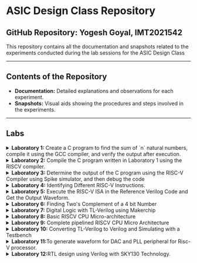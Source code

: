 # ASIC Design Class Repository

## GitHub Repository: Yogesh Goyal, IMT2021542

This repository contains all the documentation and snapshots related to the experiments conducted during the lab sessions for the ASIC Design Class

---

## Contents of the Repository

- **Documentation:** Detailed explanations and observations for each experiment.
- **Snapshots:** Visual aids showing the procedures and steps involved in the experiments.

---

## Labs
<details>
<summary><strong>Laboratory 1:</strong> Create a C program to find the sum of `n` natural numbers, compile it using the GCC compiler, and verify the output after execution.</summary>

### Step-by-Step Procedure:

**Step 1:** Create a new `sum1ton.c` file in the specified directory (asic_flow) in a Linux environment using gedit editor.
![Step 1](./Lab1/1.png)

- Save your C program
![2.png](./Lab1/2.png)

**Step 2:** Compile the source code `sum1ton.c` using gcc compiler (`gcc sum1ton.c`) which will generate an executable a.out file. Run the executable file(`./a.out`) in terminal window to view the output.
![3.png](./Lab1/3.png)

**Observation** 
- Sum of first 100 natural numbers come out to be 5050

</details>

<details>
<summary><strong>Laboratory 2:</strong> Compile the C program written in Laboratory 1 using the RISCV compiler.</summary>

### Step-by-Step Procedure:

# **Compilation using O1 flag**

**Step 1:** Compile `sum1ton.c` using RISCV Compiler using the command given below
```bash
riscv64-unknown-elf-gcc -O1 -mabi=lp64-march=rv64i -o sum1ton.o  sum1ton.c
```

- `riscv64-unknown-elf-gcc`: The compiler for RISC-V 64-bit target.
- `O1`: Applies moderate optimizations for a good balance between performance and compilation time.
- `mabi=lp64`: Specifies the ABI (Application Binary Interface) as LP64, meaning "Long and Pointer are 64-bit."
- `march=rv64i`: Sets the architecture to RISC-V 64-bit with the RV64I instruction set.
- `o sum1ton.o`: Outputs the compiled code to a file named sum1ton.o.
- `sum1ton.c`: The source file to be compiled.


- Also to check whether sum1ton.o has been created or not type the following command
```bash
ls -ltr sum1ton.o
```

![Step 1](./Lab2/5.png)

**Step 2:** To generate the assembly code of the c program written type the following command in a new terminal window
```bash
riscv64-unknown-elf-objdump -d sum1ton.o
```
![Step 1](./Lab2/4.png)

![Step 1](./Lab2/6.png)
- It will give a bunch of assembly language code

**Step 3:** Use pipe less command with the command used in step 2 as shown below which allows us to scroll through the output interactively.

```bash
riscv64-unknown-elf-objdump -d sum1ton.o | less
```
- The assembly version of the C program is displayed. Type /main to navigate to the section of the code related to the main function (int main()).

![Step 1](./Lab2/7.png)
![Step 1](./Lab2/8.png)

- To determine the number of instructions in the "main" section, you can either count each instruction individually or use an alternative method: subtract the address of the first instruction in the subsequent section from the address of the first instruction in the "main" section. Then, divide the result by 4, as each instruction occupies 4 bytes in a byte-addressable memory system.

![Step 1](./Lab2/10.jpg)

- No of instructions in the main function comes out to be (0x101C0 - 0x10184)/4 = 0x3C/4 = 0xF = 15 instructions

# **Compilation using Ofast flag**

**Step 4:** Repeat Step1 and instead of O1 flag use Ofast Flag and follow all the steps after that in the similar manner
```bash
riscv64-unknown-elf-gcc -Ofast -mabi=lp64-march=rv64i -o sum1ton.o  sum1ton.c
```
![Step 1](./Lab2/9.png)
![Step 1](./Lab2/11.jpg)

- Generate the assembly code for the file and observe that the number of bytes utilized decreases from 15 to 12.

**Observation** 
- **O1**: Provides moderate optimizations, balancing performance and compilation time, and adheres strictly to standards.
- **Ofast**: Applies aggressive optimizations for maximum performance, but might break some programs as it may not follow all standards.
</details>

<details>
<summary><strong>Laboratory 3:</strong> Determine the output of the C program using the RISC-V Compiler using Spike simulator, and then debug the code</summary>

### Step-by-Step Procedure:

# **Compilation**

**Step 1:** Compile `sum1ton.c` using RISCV Compiler using the command given below
```bash
riscv64-unknown-elf-gcc -O1 -mabi=lp64-march=rv64i -o sum1ton.o  sum1ton.c
```
**Step 2:** Now we have compiled our program using RISCV compiler and we need to run in order to get the output 
similar to the ./a.out we do using gcc compiler. To do that use Spike Simulator and type the following command 
given below

```bash
spike pk sum1ton.o
```

![Step 1](./Lab3/1.png)

**Observation** 
- We have verified that output is same using the gcc and the riscv compiler

# **Debugging**

## Debugging the Assembly Code

![Step 1](./Lab3/2.png)

To debug the assembly code of your compiled C program using the Spike simulator, follow these steps:

**Step 1:** Run the following command given below
```bash
spike -d pk sum1ton.o
```

- `spike`: The Spike RISC-V simulator.
- `d`: Starts the simulator in debug mode.
- `pk`: Proxy kernel, a small environment that provides minimal OS services.
- `sum1ton.o`: The compiled object file of your C program.

We will let the Spike debugger run until it reaches the 100b0 instruction within the main function by running the command given below. From there, we will proceed with manual debugging, checking the a2 register before and after execution.To move on to next instruction press Enter

```bash
until pc 0 100b0
```
To check a registers Value type the following command 
```bash
reg 0 a2
```

![Step 1](./Lab3/3.png)

**Observation**
- Notably, the lui a2, 0x1 instruction changes the a2 register's value from `0x0000000000000000` to `0x0000000000001000`.

Next, we will manually debug the instruction addi sp, sp, -16, which reduces the stack pointer (sp) by 16. To do this run all the instructions till 100b8 by using the following command
```bash
until pc 0 100b8
```
To check stack pointer's Value type the following command 
```bash
reg 0 sp
```
![Step 1](./Lab3/4.png)

![Step 1](./Lab3/5.jpeg) 
![Step 1](./Lab3/6.jpeg)

**Observation**
- In the assembly code, it's evident that the stack pointer's value is being decreased by `0x10` in hexadecimal notation. This hexadecimal value translates to a reduction of 16 in decimal notation. Thus, the stack pointer is effectively being reduced by `16` units in decimal form.

</details>

<details>
<summary><strong>Laboratory 4:</strong> Identifying Different RISC-V Instructions.</summary>

![Step 1](./Lab4/1.png)

# RISC-V Instruction Formats


**RISC-V architecture employs a variety of instruction formats to accommodate different types of operations. The six main formats are R-Type, I-Type, S-Type, B-Type, U-Type, and J-Type, each tailored for specific purposes like arithmetic, logical operations, immediate values, branching, memory access, and jumps. Below is a brief description of each format and its usage**

## R Type
- 'R' stands for register which means that operations are carried on the Registers and not on memory location
- This format encompasses arithmetic and logical operations.
- Suitable for operations involving three registers.
- The R-type format includes fields for two source registers, one destination register, a function code, and an opcode.
  - **Examples:** ADD, SUB, OR, XOR, AND etc.
  - **Format:**
    ```
    funct7 (7 bits): Function code for more instruction details.
    rs2 (5 bits): Second source register.
    rs1 (5 bits): First source register.
    funct3 (3 bits): Function code for basic instruction details.
    rd (5 bits): Destination register.
    opcode (7 bits): Base operation code for R-type instructions.
    ```

## I Type
- I stand for immediate which means that operations use Registers and Immediate value for their execution and are not related with memory location
- Commonly used for arithmetic with immediate values, load operations, and certain branch instructions.
- The I-type format includes fields for a source register, destination register, an immediate value, a function code, and an opcode.
  - **Format:**
    ```
    immediate (12 bits): Immediate value for operations.
    rs1 (5 bits): Source register.
    funct3 (3 bits): Function code for instruction details.
    rd (5 bits): Destination register.
    opcode (7 bits): Base operation code for I-type instructions.
    ```

## S Type
- S stands for Store, meaning it stores register values into memory.
- The S-type format includes fields for two source registers, an immediate value for the memory offset, a function code, and an opcode.
  - **Format:**
    ```
    imm[11:5] (7 bits): Upper 7 bits of the immediate value.
    rs2 (5 bits): Second source register (data to be stored).
    rs1 (5 bits): First source register (base address register).
    funct3 (3 bits): Function code for instruction details.
    imm[4:0] (5 bits): Lower 5 bits of the immediate value.
    opcode (7 bits): Base operation code for S-type instructions.
    ```

## B Type
- B-type instructions manage conditional branch operations, altering the flow of execution based on comparisons between two registers.
- The B-type format includes fields for two source registers, an immediate value for the branch offset, a function code, and an opcode.
  - **Format:**
    ```
    imm[12] (1 bit): The 12th bit of the immediate value.
    imm[10:5] (6 bits): The 10th to 5th bits of the immediate value.
    rs2 (5 bits): Second source register.
    rs1 (5 bits): First source register.
    funct3 (3 bits): Function code for instruction details.
    imm[4:1] (4 bits): The 4th to 1st bits of the immediate value.
    imm[11] (1 bit): The 11th bit of the immediate value.
    opcode (7 bits): Base operation code for B-type instructions.
    ```

## U Type
- U-type instructions deal with large immediate values, typically for loading upper immediate values or computing addresses.
- The U-type format includes fields for a destination register, a large immediate value, and an opcode.
  - **Format:**
    ```
    immediate[31:12] (20 bits): The upper 20 bits of the immediate value.
    rd (5 bits): Destination register.
    opcode (7 bits): Base operation code for U-type instructions.
    ```

## J Type
- J-type instructions handle jump operations, allowing for altering the program control flow by jumping to a specific address.
- These are used for unconditional jumps, such as calling functions or implementing loops.
  - **Format:**
    ```
    imm[20] (1 bit): The 20th bit of the immediate value.
    imm[10:1] (10 bits): The 10th to 1st bits of the immediate value.
    imm[11] (1 bit): The 11th bit of the immediate value.
    imm[19:12] (8 bits): The 19th to 12th bits of the immediate value.
    rd (5 bits): Destination register where the return address is stored.
    opcode (7 bits): Operation code for J-type instructions.
    ```

## Analyzing and Decoding each Instruction given to us
```
ADD r0, r1, r2
SUB r2, r0, r1
AND r1, r0, r2
OR r8, r1, r5
XOR r8, r0, r4
SLT r0, r1, r4
ADDI r2, r2, 5
SW r2, r0, 4
SRL r6, r1, r1
BNE r0, r0, 20
BEQ 10, r0, 15
LW r3, r1, 2
SLL r5, r1, r1
```
```
1. ADD r0, r1, r2
```
- Opcode for ADD = 0110011
- rd = r0 = 00000
- rs1 = r1 = 00001
- rs2 = r2 = 00010
- func3 = 000
- func7 = 0000000
- Instruction Type- R Type
- **32-bit Instruction:** `0000000_00010_00001_000_00000_0110011`
```
2. SUB r2, r0, r1
```
- Opcode for SUB = 0110011
- rd = r2 = 00010
- rs1 = r0 = 00000
- rs2 = r1 = 00001
- func3 = 000
- func7 = 0100000
- Instruction Type- R Type
- **32-bit Instruction:** `0100000_00001_00000_000_00010_0110011`
```
3. AND r1, r0, r2
```
- Opcode for AND = 0110011
- rd = r1 = 00001
- rs1 = r0 = 00000
- rs2 = r2 = 00010
- func3 = 111
- func7 = 0000000
- Instruction Type- R Type
- **32-bit Instruction:** `0000000_00010_00000_111_00001_0110011`
```
4. OR r8, r1, r5
```
- Opcode for OR = 0110011
- rd = r8 = 01000
- rs1 = r1 = 00001
- rs2 = r5 = 00101
- func3 = 110
- func7 = 0000000
- Instruction Type- R Type
- **R Type 32-bit Instruction:** `0000000_00101_00001_110_01000_0110011`
```
5. XOR r8, r0, r4
```
- Opcode for XOR = 0110011
- rd = r8 = 01000
- rs1 = r0 = 00000
- rs2 = r4 = 00100
- func3 = 100
- func7 = 0000000
- Instruction Type- R Type
- **32-bit Instruction:** `0000000_00100_00000_100_01000_0110011`
```
6. SLT r0, r1, r4
```
- Opcode for SLT = 0110011
- rd = r0 = 00000
- rs1 = r1 = 00001
- rs2 = r4 = 00100
- func3 = 010
- func7 = 0000000
- Instruction Type- R Type
- **32-bit Instruction:** `0000000_00100_00001_010_00000_0110011`
```
7. ADDI r2, r2, 5
```
- Opcode for ADDI = 0010011
- rd = r2 = 00010
- rs1 = r2 = 00010
- imm = 000000000101
- func3 = 000
- Instruction Type- I Type
- **I Type 32-bit Instruction:** `000000000101_00010_000_00010_0010011`
```
8. SW r2, r0, 4
```
- Opcode for SW = 0100011
- rs1 = r0 = 00000
- rs2 = r2 = 00010
- imm = 0000000 0100
- func3 = 010
- Instruction Type- S Type
- **32-bit Instruction:** `0000000_00010_00000_010_00100_0100011`
```
9. SRL r6, r1, r1
```
- Opcode for SRL = 0110011
- rd = r6 = 00110
- rs1 = r1 = 00001
- rs2 = r1 = 00001
- func3 = 101
- func7 = 0000000
- Instruction Type- R Type
- **32-bit Instruction:** `0000000_00001_00001_101_00110_0110011`
```
10. BNE r0, r0, 20
```
- Opcode for BNE = 1100011
- rs1 = r0 = 00000
- rs2 = r0 = 00000
- imm[12:1] = 20 = 000000010100
- func3 = 001
- Instruction Type- B Type
- **32-bit Instruction:** `0_000001_00000_00000_001_0100_0_1100011`
```
11. BEQ r0, r0, 15
```
- Opcode for BEQ = 1100011
- rs1 = r0 = 00000
- rs2 = r0 = 00000
- Imm[12:1] = 15 = 000000001111
- func3 = 000
- Instruction Type- B Type
- **32-bit Instruction:** `0_000000_00000_00000_000_1111_0_1100011`
```
12. LW r3, r1, 2
```
- Opcode for LW = 0000011
- rd = r3 = 00011
- rs1 = r1 = 00001
- imm = 000000000010
- func3 = 010
- Instruction Type- I Type
- **32-bit Instruction:** `000000000010_00001_010_00011_0000011`
```
13. SLL r5, r1, r1
```
- Opcode for SLL = 0110011
- rd = r5 = 00101
- rs1 = r1 = 00001
- rs2 = r1 = 00001
- func3 = 001
- func7 = 0000000
- Instruction Type- R Type
- **32-bit Instruction:** `0000000_00001_00001_001_00101_0110011`

| Instruction | Type | 32-bit Representation                      | Hexadecimal Notation  |
|-------------|------|-------------------------------------------|-----------------------|
| ADD r0, r1, r2 | R    | 0000000_00010_00001_000_00000_0110011     | 0x00208033            |
| SUB r2, r0, r1 | R    | 0100000_00001_00000_000_00010_0110011     | 0x40100133            |
| AND r1, r0, r2 | R    | 0000000_00010_00000_111_00001_0110011     | 0x002070B3            |
| OR r8, r1, r5  | R    | 0000000_00101_00001_110_01000_0110011     | 0x0050E433            |
| XOR r8, r0, r4 | R    | 0000000_00100_00000_100_01000_0110011     | 0x00404433            |
| SLT r0, r1, r4 | R    | 0000000_00100_00001_010_00000_0110011     | 0x0040A033            |
| ADDI r2, r2, 5 | I    | 000000000101_00010_000_00010_0010011      | 0x00510113            |
| SW r2, r0, 4   | S    | 0000000_00010_00000_010_00100_0100011     | 0x00202223            |
| SRL r6, r1, r1 | R    | 0000000_00001_00001_101_00110_0110011     | 0x0010D333            |
| BNE r0, r0, 20 | B    | 0_000001_00000_00000_001_0100_0_1100011   | 0x02001463            |
| BEQ r0, r0, 15 | B    | 0_000000_00000_00000_000_1111_0_1100011   | 0x00000F63            |
| LW r3, r1, 2   | I    | 000000000010_00001_010_00011_0000011      | 0x0020A183            |
| SLL r5, r1, r1 | R    | 0000000_00001_00001_001_00101_0110011     | 0x001092B3            |

</details>

<details>
<summary><strong>Laboratory 5:</strong> Execute the RISC-V ISA in the Reference Verilog Code and Get the Output Waveform.</summary>

---
##### As illustrated in the figure below, all the instructions in the provided Verilog file are hardcoded. This means that, instead of adhering to the standard RISC-V bit patterns, the designer has implemented custom bit patterns for each instruction.

<img src="./Lab5/13.png" alt="description" width="500"/>



### Differences between Standard RISC-V ISA and Hardcoded ISA

| Operation           | Standard RISC-V ISA | Hardcoded ISA   |
|---------------------|---------------------|-----------------|
| ADD R6, R2, R1      | 32'h00110333         | 32'h02208300    |
| SUB R7, R1, R2      | 32'h402083b3         | 32'h02209380    |
| AND R8, R1, R3      | 32'h0030f433         | 32'h0230a400    |
| OR R9, R2, R5       | 32'h005164b3         | 32'h02513480    |
| XOR R10, R1, R4     | 32'h0040c533         | 32'h0240c500    |
| SLT R1, R2, R4      | 32'h0045a0b3         | 32'h02415580    |
| ADDI R12, R4, 5     | 32'h004120b3         | 32'h00520600    |
| BEQ R0, R0, 15      | 32'h00000f63         | 32'h00f00002    |
| SW R3, R1, 2        | 32'h0030a123         | 32'h00209181    |
| LW R13, R1, 2       | 32'h0020a683         | 32'h00208681    |
| SRL R16, R14, R2    | 32'h0030a123         | 32'h00271803    |
| SLL R15, R1, R2     | 32'h002097b3         | 32'h00208783    |

### Custom Instructions provided in previous task

| Instruction    | Type | 32-bit Representation                | Hexadecimal Notation |
|----------------|------|--------------------------------------|----------------------|
| ADD r0, r1, r2 | R    | 0000000_00010_00001_000_00000_0110011 | 0x00208033           |
| SUB r2, r0, r1 | R    | 0100000_00001_00000_000_00010_0110011 | 0x40100133           |
| AND r1, r0, r2 | R    | 0000000_00010_00000_111_00001_0110011 | 0x002070B3           |
| OR r8, r1, r5  | R    | 0000000_00101_00001_110_01000_0110011 | 0x0050E433           |
| XOR r8, r0, r4 | R    | 0000000_00100_00000_100_01000_0110011 | 0x00404433           |
| SLT r0, r1, r4 | R    | 0000000_00100_00001_010_00000_0110011 | 0x0040A033           |
| ADDI r2, r2, 5 | I    | 000000000101_00010_000_00010_0010011  | 0x00510113           |
| SW r2, r0, 4   | S    | 0000000_00010_00000_010_00100_0100011 | 0x00202223           |
| SRL r6, r1, r1 | R    | 0000000_00001_00001_101_00110_0110011 | 0x0010D333           |
| BNE r0, r0, 20 | B    | 0_000001_00000_00000_001_0100_0_1100011 | 0x02001463           |
| BEQ r0, r0, 15 | B    | 0_000000_00000_00000_000_1111_0_1100011 | 0x00000F63           |
| LW r3, r1, 2   | I    | 000000000010_00001_010_00011_0000011  | 0x0020A183           |
| SLL r5, r1, r1 | R    | 0000000_00001_00001_001_00101_0110011 | 0x001092B3           |


## **Functional Simulation**

*NOTE:* Here we have used Verilog code and the testbench of RISC-V from the GitHub repository [iiitb_rv32i](https://github.com/vinayrayapati/rv32i/tree/main).

1. Clone the Repository and change the directory as follows
    ```bash
   git clone https://github.com/vinayrayapati/iiitb_rv32i
    cd rv32i  
   ```


2. To compile the Verilog code, use the following command:
   ```bash
   iverilog -o iiitb_rv32i iiitb_rv32i.v iiitb_rv32i_tb.v
   ```

3. Run this command to execute the test bench and generate a .vcd file:
     ```bash
    vvp iiitb_rv32i
   ```
4. View the Test Bench in GTKWave:

    ```bash
    gtkwave iiitb_rv32i.vcd
    ```
![Step 1](./Lab5/1.png)
![Step 1](./Lab5/2.png)

### Output Waveform
The output waveform illustrates the execution of instructions within a 5-stage pipelined architecture.


Outputs
```
1. ADD R6, R2, R1
```
![Step 1](./Lab5/3.png)

```
2. SUB R7, R1, R2
```
![Step 1](./Lab5/4.png)

```
3. AND R8, R1, R3
```
![Step 1](./Lab5/5.png)

```
4. OR R9, R2, R5
```
![Step 1](./Lab5/6.png)

```
5. XOR R10, R1, R4
```
![Step 1](./Lab5/7.png)

```
6. SLT R1, R2, R4
```
![Step 1](./Lab5/8.png)

```
7. ADDI R12, R4, 5
```
![Step 1](./Lab5/9.png)

```
8. BEQ R0, R0, 15
```
![Step 1](./Lab5/10.png)

```
9. SW R3, R1, 2
```
![Step 1](./Lab5/11.png)
```

10. LW R13, R1, 2
```
![Step 1](./Lab5/12.png)

**Observation**:- We observe a variation between bit pattern of RISCV code and hardcoded ISA.
</details>

<details>
<summary><strong>Laboratory 6:</strong> Finding Two's Complement of a 4 bit Number</summary>

# Twosify: Two's Compliment of a number
### Understanding Two's Complement

Two's complement is a mathematical operation on binary numbers, often used to represent signed integers in computing. To find the two's complement of a binary number:

1. **Invert all the bits** (change 0 to 1 and 1 to 0).
2. **Add 1** to the least significant bit (LSB) of the inverted number.

### Step-by-Step Procedure:

# **Calculation of Two's Complement**

## Compilation using gcc

**Step 1:** Create a new `twosify.c` file in the specified directory (asic_flow) in a Linux environment using gedit editor and save your c program. You can find the c program here `Lab6/twosify.c`
![Step 1](./Lab6/1.png)

**Step 2:** Compile the c program using the gcc compiler using the command below
```bash
gcc twosify.c
```
**Step 3:** Now the run the executable file (a.out) using the following command
```bash
./a.out
```
![Step 1](./Lab6/2.png)

## Compliation using RISCV Compiler

**Step 1:** Compile `twosify.c` using the RISCV Compiler with the command below:
```bash
riscv64-unknown-elf-gcc -Ofast -mabi=lp64 -march=rv64i -o twosify.o twosify.c
```
![Step 2](./Lab6/4.png)
**Step 2:** After compiling the program using the RISCV compiler, run it to obtain the output. Similar to how you would use ./a.out with the GCC compiler, use the Spike Simulator with the following command:

```bash
spike pk twosify.o
```
![Step 2](./Lab6/5.png)

**Observation**:- We can observe the output that is the two's compliment of number `3` is verified and coming the same using gcc and the riscv compiler.
</details>

<details>
<summary><strong>Laboratory 7:</strong> Digital Logic with TL-Verilog using Makerchip </summary>

## Combinational Circuits in TL-Verilog

**Introduction to TL-Verilog and Makerchip:**
Makerchip supports the Transaction-Level Verilog (TL-Verilog) standard, which represents a significant advancement by removing the need for the legacy features of traditional Verilog and introducing a more streamlined syntax. TL-Verilog enhances design efficiency by adding powerful constructs for pipelines and transactions, making it easier to develop complex digital circuits.


### 1. Inverter
Code is given below
```tl-verilog
$out = ! $in;
```
The generated block diagram and waveforms are as shown

![Step 2](./Lab7/1.png)


### 2. 2-Input And Gate(&&)
Code is given below
```tl-verilog
$out = $in1 && $in2;
```
The generated block diagram and waveforms are as shown

![Step 2](./Lab7/2.png)

### 3. 2-Input OR Gate
Code is given below
```tl-verilog
$out = $in1 || $in2;
```
The generated block diagram and waveforms are as shown

![Step 2](./Lab7/3.png)

### 4. 2-Input XOR Gate
Code is given below
```tl-verilog
$out = $in1 ^ $in2;
```
The generated block diagram and waveforms are as shown

![Step 2](./Lab7/4.png)

### 5. Arithmetic Operation on Vectors
Code is given below
```tl-verilog
$out[4:0] = $in1[3:0] + $in2[3:0];
```
The generated block diagram and waveforms are as shown

![Step 2](./Lab7/5.png)

### 6. 2:1 MUX
Code is given below
```tl-verilog
$out = $sel ? $in1 : $in0;
```
The generated block diagram and waveforms are as shown

![Step 2](./Lab7/6.png)

### 7. 2:1 MUX Using Vectors
Code is given below
```tl-verilog
$out[7:0] = $sel ? $in1[7:0] : $in0[7:0];
```
The generated block diagram and waveforms are as shown

![Step 2](./Lab7/7.png)

### 8. Combinational Calculator Implementation in TL-Verilog

**Calculator Overview:**
In this section, we demonstrate a basic combinational calculator implemented using TL-Verilog on the Makerchip platform. The calculator performs four fundamental arithmetic operations: addition, subtraction, multiplication, and division.

```tl-verilog
$val1[31:0] = $rand1[3:0];
$val2[31:0] = $rand2[3:0];

$sum[31:0]  = $val1[31:0] + $val2[31:0];
$diff[31:0] = $val1[31:0] - $val2[31:0];
$prod[31:0] = $val1[31:0] * $val2[31:0];
$quot[31:0] = $val1[31:0] / $val2[31:0];

$out[31:0]  = $sel[1] ? ($sel[0] ? $quot[31:0] : $prod[31:0])
                      : ($sel[0] ? $diff[31:0] : $sum[31:0]);
```
Description: 
In this code snippet, two random 4-bit values, `$rand1[3:0]` and `$rand2[3:0]`, are assigned to the 32-bit variables `$val1[31:0]` and `$val2[31:0]`, respectively. The calculator then performs four arithmetic operations on these values:

The result of one of these operations is selected by a multiplexer (MUX), controlled by the selection bits `$sel[1:0]`. The MUX determines which operation's output is assigned to `$out[31:0]`.

The generated block diagram and waveforms are as shown
![Step 2](./Lab7/8.png)

#### **Observation**:- The following screenshot shows the implementation of the combinational circuit using the code above on the Makerchip platform. It also displays the generated block diagram and the simulation waveform, providing insight into the circuit's operation.

## Sequential Circuits in TL-Verilog

A sequential circuit is a type of digital circuit that uses memory components to retain data, enabling it to generate outputs based on both the current inputs and the circuit's prior state. This distinguishes it from combinational circuits, where the output is solely determined by the present inputs without any regard to past activity. Sequential circuits rely on feedback loops and storage elements like flip-flops or registers to keep track of their internal state over time. This internal state, combined with the present input, influences the circuit's behavior, allowing it to perform tasks that require a history of previous inputs or operations, such as counting, storing data, or sequencing events.

### 1. Fibbonacci Series
- Next Value is the sum of previous two values
![Step 2](./Lab7/9.png)

Code is given below
```tl-verilog
$reset = *reset;
$num[31:0] = $reset ? 1 : (>>1$num + >>2$num);
```
The generated block diagram and waveforms are as shown

![Step 2](./Lab7/10.png)

### 2. Free Running Counter
- Next Value increments by 1 of the previous value
![Step 2](./Lab7/11.png)

Code is given below
```tl-verilog
$reset = *reset;
$cnt[31:0] = $reset ? 0 : (>>1$cnt + 1);
```
The generated block diagram and waveforms are as shown

![Step 2](./Lab7/12.png)

### 3. Sequential Calculator
- Works the same way as combinational calculator but mimics real scenario in which the result of the previous operation is considered as one of the operand for the next operation. Upon reset the result becomes zero.


Code is given below
```tl-verilog
$reset = *reset;
   
$val1[31:0] = >>1$out;
$val2[31:0] = $rand[3:0];
   
$sum[31:0] =  $val1[31:0] +  $val2[31:0];
$diff[31:0] =  $val1[31:0] -  $val2[31:0];
$prod[31:0] =  $val1[31:0] *  $val2[31:0];
$quot[31:0] =  $val1[31:0] /  $val2[31:0];
   
   
$out[31:0] = $reset ? 32'h0 : ($choose[1] ? ($choose[0] ? $quot : $prod):($choose[0] ? $diff : $sum));

```
The generated block diagram and waveforms are as shown

![Step 2](./Lab7/13.png)

## Pipelined Logic

In Transaction-Level Verilog (TL-Verilog), pipelined logic is elegantly expressed through the use of pipeline constructs that inherently represent the flow of data across different stages of a digital design. Each pipeline stage in TL-Verilog corresponds to a clock cycle, where operations are performed on data as it progresses through the pipeline. This approach allows for clear and concise modeling of sequential logic, where each stage automatically handles the propagation of state and values to the next cycle. By leveraging TL-Verilog's pipeline notation, designers can easily describe complex, multi-stage operations with a focus on the transaction flow, simplifying the design and verification process while enhancing readability and maintainability.

### 1. To produce the Pipeline Design
- To produce the given block Diagram logic shown below. 4 error conditions in the pipeline and aggregrating them to result in a single error indication.
![Step 2](./Lab7/14.png)

Code is given below
```tl-verilog
$reset = *reset;
$clk_yog = *clk;
|comp
  @1
    $err1 = $bad_input || $illegal_op;
  @3
    $err2 = $over_flow || $err1;
  @6
    $err3 = $div_by_zero || $err2;
```
The generated block diagram and waveforms are as shown and can be compared with the one which had to be produced and can verify it is the same

![Step 2](./Lab7/15.png)

### 2. 2 Cycle Calculator 
- 
<img src="./Lab7/16.png" alt="description" width="500"/>

Code is given below
```tl-verilog
|calc
  @1
    $reset = *reset;
    $clk_yog = *clk;
   
    $val1[31:0] = >>2$out[31:0];
    $val2[31:0] = $rand2[3:0];
    $sel[1:0] = $rand3[1:0];
   
    $sum[31:0] = $val1[31:0] + $val2[31:0];
    $diff[31:0] = $val1[31:0] - $val2[31:0];
    $prod[31:0] = $val1[31:0] * $val2[31:0];
    $quot[31:0] = $val1[31:0] / $val2[31:0];
         
    $count = $reset ? 0 : >>1$count + 1;
         
  @2
    $valid = $count;
    $inv_valid = !$valid;
    $calc_reset = $reset | $inv_valid;
    $out[31:0] = $calc_reset ? 32'b0 : ($op[1] ? ($op[0] ? $quot[31:0] : $prod[31:0])
                                             : ($op[0] ? $diff[31:0] 
                                                        : $sum[31:0]));


```
The generated block diagram and waveforms are as shown
![Step 2](./Lab7/17.png)

## Validity
When generating a waveform, results are obtained for each clock cycle, and while there may be no compilation errors, logical errors can still slip through, making them difficult to detect by merely analyzing the waveforms. Additionally, some "don't care" conditions might be irrelevant to the design and should be ignored. The concept of validity is introduced to address these issues. The global clock continuously drives operations, even when they are unnecessary, leading to excessive power consumption. In physical circuits, clocks are powered by voltage or current sources, consuming energy with every cycle. In complex systems, failing to bypass unnecessary operations can lead to substantial power waste. To optimize power efficiency, the clock signal is disabled during unneeded cycles through a technique called clock gating. Validity is crucial for implementing clock gating, ensuring that only the necessary operations are executed.

### 1. Total Distance Calculator
Code is given below
```tl-verilog
|calc
  @1
    $reset = *reset;
    $clk_yog = *clk;
            
    ?$vaild      
      @1
        $aa_seq[31:0] = $aa[3:0] * $aa;
        $bb_seq[31:0] = $bb[3:0] * $bb;;
      
      @2
        $cc_seq[31:0] = $aa_seq + $bb_seq;;
      
      @3
        $cc[31:0] = sqrt($cc_seq);
            
      @4
         $total_distance[63:0] = 
            $reset ? '0 :
            $valid ? >>1$total_distance + $cc :
                     >>1$total_distance;


```


The generated block diagram and waveforms are as shown
![Step 2](./Lab7/18.png)

### 2. 2 Cycle Calulator with validity
![Step 2](./Lab7/20.png)
Code is given below
```tl-verilog
|calc
@0
   $reset = *reset;
    $clk_yog = *clk;
         
@1
    $val1 [31:0] = >>2$out [31:0];
    $val2 [31:0] = $rand2[3:0];
         
    $valid = $reset ? 1'b0 : >>1$valid + 1'b1 ;
    $valid_or_reset = $valid || $reset;
         
vaild_or_reset
   @1   
      $sum [31:0] = $val1 + $val2;
      $diff[31:0] = $val1 - $val2;
      $prod[31:0] = $val1 * $val2;
      $quot[31:0] = $val1 / $val2;
            
   @2   
      $out [31:0] = $reset ? 32'b0 :
                          ($op[1:0] == 2'b00) ? $sum :
                          ($op[1:0] == 2'b01) ? $diff :
                          ($op[1:0] == 2'b10) ? $prod :
                                                $quot ;
```


The generated block diagram and waveforms are as shown
![Step 2](./Lab7/19.png)

### 3. 2 Calculator with Single Value Memory
![Step 2](./Lab7/21.png)
Code is given below
```tl-verilog
|calc
  @0
    $reset = *reset;
    $clk_yog = *clk;
         
   @1
    $val1 [31:0] = >>2$out;
    $val2 [31:0] = $rand2[3:0];
         
    $valid = $reset ? 1'b0 : >>1$valid + 1'b1 ;
    $valid_or_reset = $valid || $reset;
         
  ?$vaild_or_reset
    @1   
      $sum [31:0] = $val1 + $val2;
      $diff[31:0] = $val1 - $val2;
      $prod[31:0] = $val1 * $val2;
      $quot[31:0] = $val1 / $val2;
            
     @2   
        $mem[31:0] = $reset ? 32'b0 :
                     ($op[2:0] == 3'b101) ? $val1 : >>2$mem ;
            
        $out [31:0] = $reset ? 32'b0 :
                       ($op[2:0] == 3'b000) ? $sum :
                      ($op[2:0] == 3'b001) ? $diff :
                      ($op[2:0] == 3'b010) ? $prod :
                      ($op[2:0] == 3'b011) ? $quot :
                      ($op[2:0] == 3'b100) ? >>2$mem : >>2$out ;
```


The generated block diagram and waveforms are as shown
![Step 2](./Lab7/22.png)

</details>

<details>
<summary><strong>Laboratory 8:</strong> Basic RISCV CPU Micro-architecture </summary>

# Implementation of the RISC-V CPU Core
This section will walk you through the different implementation steps followed to achieve the design of the complete RISC-V CPU core. You can find the codes [here](https://github.com/YogeshGoyyalA-1/Asic_Design/tree/main/Lab8/codes).


Given below is the riscv block diagram
![Step 2](./Lab8/1.jpg)

The design of a basic RISC-V CPU core involves several key logical blocks, which include the following components:

### 1:- Program Counter(PC) and next PC Logic

The Program Counter (PC) is a register that stores the address of the next instruction to be executed, functioning as a pointer into the instruction memory. Since the memory is byte-addressable and each instruction is 32 bits long, the PC increments by 4 bytes after each instruction to point to the next one. Upon the initial execution, a reset signal sets the PC to 0, ensuring that the first instruction is fetched from the correct starting point. For branch instructions, an immediate value is added to the current PC, resulting in a new address given by the formula: `NextPC = Incremented PC + Offset value`. Generally, the PC advances by 4 to fetch the next sequential instruction, but it resets to zero if a reset signal is triggered. The accompanying diagram illustrates how the PC functions, showing its progression through instructions and its behavior during resets and branch operations.

![Step 2](./Lab8/2.png)
Code is given below
```tl-verilog
$reset = *reset;
$clk_yog = *clk;
$reset = *reset;

|cpu
  @0
    $reset = *reset;
    $pc[31:0] = >>1$reset ? 32'b0 : >>1$pc + 32'd4;
```

Generated block diagram and waveform for the pc counter is shown below
![Step 2](./Lab8/19.png)
![Step 2](./Lab8/3.png)

### 2:- Instruction Fetch

The Instruction Fetch Unit (IFU) within a CPU is tasked with organizing program instructions to be fetched from memory and executed in the correct sequence, forming the core's control logic.The program counter identifies the address of the next instruction stored in the instruction memory. This instruction must be retrieved to proceed with processing and further calculations.In this context, the instruction memory is integrated into the program. Within the Instruction Fetch logic, instructions are retrieved from the instruction memory and then forwarded to the Decode logic for processing. The read address for the instruction memory is derived from the program counter, which outputs a 32-bit instruction (instr[31:0]).

![Step 2](./Lab8/4.png)

Code is given below
```tl-verilog
|cpu
  @0
    $reset = *reset;
    $clk_yog = *clk;
    $pc[31:0] = $reset ? '0 : >>1$pc + 32'd4;
         
    $imem_rd_en = !$reset ? 1 : 0;
    $imem_rd_addr[M4_IMEM_INDEX_CNT-1:0] = $pc[M4_IMEM_INDEX_CNT+1:2];

  @1
    $instr[31:0] = $imem_rd_data[31:0];
```

Generated block diagram and waveform for the instruction fetch cycle is shown below

![Step 2](./Lab8/5.png)


### 3:- Instruction Decode
In the decode stage, the goal is to extract detailed information from the instruction read during the fetch stage. This includes determining the instruction set, identifying any immediate values, and extracting register values.During Instruction Decode, every instruction is analyzed to identify its type, whether it includes immediate values, and the specific fields it contains. The opcode is mapped to the corresponding instruction, and the bit fields are interpreted according to the RISC-V ISA specifications.

![Step 2](./Lab8/6.png)

Code is given below

```tl-verilog
 //INSTRUCTION TYPES DECODE         
@1
  $is_u_instr = $instr[6:2] ==? 5'b0x101;
         
  $is_s_instr = $instr[6:2] ==? 5'b0100x;
         
  $is_r_instr = $instr[6:2] ==? 5'b01011 ||
                       $instr[6:2] ==? 5'b011x0 ||
                       $instr[6:2] ==? 5'b10100;
         
  $is_j_instr = $instr[6:2] ==? 5'b11011;
         
  $is_i_instr = $instr[6:2] ==? 5'b0000x ||
                       $instr[6:2] ==? 5'b001x0 ||
                       $instr[6:2] ==? 5'b11001;
         
  $is_b_instr = $instr[6:2] ==? 5'b11000;
         
  //INSTRUCTION IMMEDIATE DECODE
  $imm[31:0] = $is_i_instr ? {{21{$instr[31]}}, $instr[30:20]} :
                      $is_s_instr ? {{21{$instr[31]}}, $instr[30:25], $instr[11:7]} :
                      $is_b_instr ? {{20{$instr[31]}}, $instr[7], $instr[30:25], $instr[11:8], 1'b0} :
                      $is_u_instr ? {$instr[31:12], 12'b0} :
                      $is_j_instr ? {{12{$instr[31]}}, $instr[19:12], $instr[20], $instr[30:21], 1'b0} :
                                    32'b0;
         
         
         
         
         
  //INSTRUCTION FIELD DECODE
  $rs2_valid = $is_r_instr || $is_s_instr || $is_b_instr;
  ?$rs2_valid
    $rs2[4:0] = $instr[24:20];
            
  $rs1_valid = $is_r_instr || $is_i_instr || $is_s_instr || $is_b_instr;
  ?$rs1_valid
    $rs1[4:0] = $instr[19:15];
         
  $funct3_valid = $is_r_instr || $is_i_instr || $is_s_instr || $is_b_instr;
  ?$funct3_valid
    $funct3[2:0] = $instr[14:12];
            
  $funct7_valid = $is_r_instr ;
  ?$funct7_valid
    $funct7[6:0] = $instr[31:25];
  $rd_valid = $is_r_instr || $is_i_instr || $is_u_instr || $is_j_instr;
  ?$rd_valid
    $rd[4:0] = $instr[11:7];
         
         
   //INSTRUCTION DECODE
  $opcode[6:0] = $instr[6:0];
         
  $dec_bits [10:0] = {$funct7[5], $funct3, $opcode};
  $is_beq = $dec_bits ==? 11'bx_000_1100011;
  $is_bne = $dec_bits ==? 11'bx_001_1100011;
  $is_blt = $dec_bits ==? 11'bx_100_1100011;
  $is_bge = $dec_bits ==? 11'bx_101_1100011;
  $is_bltu = $dec_bits ==? 11'bx_110_1100011;
  $is_bgeu = $dec_bits ==? 11'bx_111_1100011;
  $is_addi = $dec_bits ==? 11'bx_000_0010011;
  $is_add = $dec_bits ==? 11'b0_000_0110011;
         
  `BOGUS_USE ($is_beq $is_bne $is_blt $is_bge $is_bltu $is_bgeu $is_addi $is_add)
```
### Instructions to be Decoded are as follows:- 
![Step 2](./Lab8/7.png)
 
Instruction Decoding happens in various stages
- 1. INSTRUCTION TYPES DECODE :- In the Instruction Decode logic, each instruction is decoded to determine its type, any immediate values, and the specific field types. The opcode is converted into the corresponding instruction, with all bit values interpreted according to the RISC-V ISA. The decoding process begins by identifying the instruction type using 5 bits from `instr[6:2]`. The lower two bits (`instr[1:0]`) are always set to `11` for Base integer instructions. 

- 2. INSTRUCTION IMMEDIATE DECODE :- The instruction sets have an immediate field. In order to decoder this field we use the following code:-

- 3. INSTRUCTION FIELD DECODE AND INSTRUCTION DECODE :- Other instruction fields like funct7, rs2, rs1, funct3, rd and opcode are extracted from the 32-bit instruction based on the instruction type. We collect all the bit values of funct7, funct3, opcode, rs2, rs1 and rd into a single vector and then decode the type of instruction. At this point valid condtions need to be defined for fields like rs1, rs2, funct3 and funct7 because they are unique to only certain instruction types.

Generated block diagram and waveform for the instruction Instruction Decode is shown below
![Step 2](./Lab8/8.png)



### 4:- Register File Read

Most instructions, particularly arithmetic ones, operate on source registers, requiring a read from these registers. The CPU's register file supports two simultaneous reads for the source operands (rs1 and rs2) and one write per cycle to the destination register. Inputs `rs1` and `rs2` are fed into the register file, producing the corresponding register contents as outputs. Enable bits are set based on the validity of rs1 and rs2 conditions defined earlier. This setup, known as a 2-port register file, allows reading from two registers simultaneously. The read instructions are stored in registers and then sent to the ALU for processing.

Code is given below

```tl-verilog
//REGISTER FILE READ
$rf_wr_en = 1'b0;
$rf_wr_index[4:0] = 5'b0;
$rf_rd_en1 = $rs1_valid;
$rf_rd_index1[4:0] = $rs1;
$rf_rd_en2 = $rs2_valid;
$rf_rd_index2[4:0] = $rs2;
         
$src1_value[31:0] = $rf_rd_data1;
$src2_value[31:0] = $rf_rd_data2;
```
Generated block diagram and waveform for the instruction Instruction Decode is shown below
![Step 2](./Lab8/20.png)
![Step 2](./Lab8/9.png)

### 5:- Arithmetic and logic Unit(ALU)

The Arithmetic Logic Unit (ALU) is responsible for computing results based on the chosen operation. It processes the data from two registers provided by the register file, performs the corresponding arithmetic operation, and then writes the ALU's result back to memory via the register file's write port. Currently, the code supports only ADD and ADDI operations for executing the test code. All operations will be added at a later step.

Code is given below

```tl-verilog
//ARITHMETIC AND LOGIC UNIT (ALU)
$result[31:0] = $is_addi ? $src1_value + $imm :
              $is_add ? $src1_value + $src2_value :
                32'bx ;
```
Generated block diagram and waveform for the instruction Instruction Decode is shown below
![Step 2](./Lab8/21.png)
![Step 2](./Lab8/10.png)

### 6:- Register File Write

This step is crucial for handling instructions that require storing the output in a destination register (rd). The ALU's result is written back to memory through the register_file_write port, with the register_file_write_enable signal determined by the validity of the destination register (`rd`). The register_file_write_index then assigns the value from the destination register (rd) to the appropriate memory location. Since the RISC-V architecture has a hardwired x0 register, which is always zero, an additional condition is implemented to prevent any write operations to the x0 register. After the ALU completes its operations on the register values, these results may need to be written back into the registers. This process ensures that no write occurs to x0, maintaining its constant value of zero.

Block diagram of a 2-port Register File, with 2 Read and 1 Write per cycle:
![Step 2](./Lab8/11.png)

General Block Diagram of Register File and ALU:

![Step 2](./Lab8/12.png)

Code is given below

```tl-verilog
//REGISTER FILE WRITE
$rf_wr_en = $rd_valid && $rd != 5'b0;
$rf_wr_index[4:0] = $rd;
$rf_wr_data[31:0] = $result;
```
Generated block diagram and waveform for the instruction Instruction Decode is shown below
![Step 2](./Lab8/22.png)
![Step 2](./Lab8/13.png)

### 7:- Memory File
In addition to all of these, we also have a Memory file for which we have load and store instructions. The Store instruction is going to write a value fetched from the register file into the memory. The Load instruction is going to access the memory, take the value from it and them load it into the register file

### 8:- Branch Instruction

The final step involves adding support for branch instructions. In the RISC-V ISA, branches are conditional, meaning a specific branch is taken based on a certain condition. Additionally, the branch target PC must be calculated, and if the branch is taken, the PC will update to this new branch target when necessary.


Code is given below

```tl-verilog
//BRANCH INSTRUCTIONS 1
$taken_branch = $is_beq ? ($src1_value == $src2_value):
$is_bne ? ($src1_value != $src2_value):
$is_blt ? (($src1_value < $src2_value) ^ ($src1_value[31] != $src2_value[31])):
$is_bge ? (($src1_value >= $src2_value) ^ ($src1_value[31] != $src2_value[31])):
$is_bltu ? ($src1_value < $src2_value):
$is_bgeu ? ($src1_value >= $src2_value):
                                    1'b0;
`BOGUS_USE($taken_branch)
         
//BRANCH INSTRUCTIONS 2
 $br_target_pc[31:0] = $pc +$imm;
```
Generated block diagram and waveform for the instruction Instruction Decode is shown below
![Step 2](./Lab8/14.png)
</details>


<details>
<summary><strong>Laboratory 9:</strong> Complete pipelined RISCV CPU Micro Architecture </summary>

### Pipelining the RISC-V CPU Core
The RISC-V core designed is divided into 5 pipeline stages. Pipelining in Makerchip is extremely simple. To define a pipeline use the following syntax:

```tl-verilog
|<pipeline_name>
  @<pipeline_stage>
    instruction1 in the current stage
    instruction2 in the current stage
    .
    .
  @<pipeline_stage>
    instruction1 in the current stage
    instruction2 in the current stage
    .
    .

```
 Staging in a pipeline is a physical attribute with no impact to behaviour. At this point support for register file bypass is provided. 

 ### Load/Store Instructions
 Load/store and jump support is added along with the following two extra lines of code to test load and store.
 
```tl-verilog
m4_asm(SW, r0, r10, 10000)
m4_asm(LW, r17, r0, 10000)
```

![Step 2](./Lab9/1.png)

##  Testing the core with a Testbench
Now that the implementation is complete, a simple testbench statement can be added to ensure whether the core is working correctly or not. The "passed" and "failed" signals are used to communicate with the Makerchip platform to control the simulation. It tells the platform whther the simulation passed without any errors, failed with a list of errors that can be inferred from the log files, and hence to stop the simulation, if failed.

When the following line of code as mentioned below is added on Makerchip, the simulation will pass only if the value stored in r10 = sum of numbers from 1 to 9.
 
```tl-verilog
*passed = |cpu/xreg[17]>>5$value == (1+2+3+4+5+6+7+8+9);
```

![Step 2](./Lab9/7.png)
![Step 2](./Lab9/8.png)

Here, in the instruction memory, register r10 has been used to store the sum value. The simulation passed message can be seen under the "Log" tab. We have used ">>5" (ahead by 5) operator, because instead of stopping the simulator immediately, we wait for a couple of more cycles so as to see a little bit more on the waveform.
![Step 2](./Lab9/4.png)

### CLK Waveform
![Step 2](./Lab9/10.png)
### Reset Waveform
![Step 2](./Lab9/11.png)

![Step 2](./Lab9/9.png)
- We can observe that values are are being incremented and final value is `2d` which is 45 in hex

We can observe the simulation passed message
## The VIZ Graphic Visualizer
As we can see from the diagram, the final sum output of numbers from 1 to 9 , ie equal to 45 has been stored in the register r10, and simultaneously written into memory address 16 (4 because of byte addressing).
![Step 2](./Lab9/5.png)

# Final RISC-V CPU Core Implementation
- The snapshot of the final output can be seen below.
![Step 2](./Lab9/2.png)

**Final Block Diagarm is as shown**
![Step 2](./Lab9/3.png)



#### **Observation**:- A 5-stage pipeline design, using `clk_yog`, computes the sum of numbers from 1 to 9 across various stages. The stages include Instruction Fetch, Instruction Decode, Execute, Memory Access, and Write-back. The entire process takes 58 cycles to complete.
</details>
<details>
<summary><strong>Laboratory 10:</strong> Converting TL-Verilog to Verilog and Simulating with a Testbench</summary>

### Objective:
The RISC-V processor was initially designed using TL-Verilog in the Makerchip IDE. To deploy this design on an FPGA, it must first be converted to standard Verilog. This conversion was achieved using the Sandpiper-SaaS compiler. Following the conversion, pre-synthesis simulations will be conducted using the GTKWave simulator to verify the design.
### Step-by-Step Procedure:

1. **Install Required Packages:**
Begin by installing the necessary packages using pip:
```bash
pip3 install pyyaml click sandpiper-saas
```
2. **Clone the github repo:** 
clone this repo containing VSDBabySoC design files and testbench. Move into the VSDBabySoc directory
```bash
git clone https://github.com/manili/VSDBabySoC.git
cd VSDBabySoc
```
![Step 2](./Lab10/1.png)

3. **Replace the rvmyth.tlv file in the VSDBabySoC Directory:** 
replace in src/module with the rvmth.tlv given [here](https://github.com/YogeshGoyyalA-1/Asic_Design/tree/main/Lab10/codes). or replace the code with the code given below and also change the testbench according to our makerchip code.

4. **Convert .tlv to .v using converter:**
Now we have written the code in TL-Verilog .tlv which is a high level language and we want to convert into low level verilog that is to translate .tlv definition of rvmyth into .v definition. To do so Run the following command as follows

```bash
sandpiper-saas -i ./src/module/*.tlv -o rvmyth.v --bestsv --noline -p verilog --outdir ./src/module/
```
![Step 2](./Lab10/2.png)

4. **Make the pre_synth_sim.vcd:**
We will create the pre_synth_sim.vcd by running the following command
```bash
make pre_synth_sim
```
The result of the simulation i.e the pre_synth_sim.vcd will be stored in the output/pre_synth_sim directory
![Step 2](./Lab10/3.png)

5 .**Now to compile and simulate RISC-V design run the following code:**
To compile and simulate vsdbabysoc design.

```bash
iverilog -o output/pre_synth_sim.out -DPRE_SYNTH_SIM src/module/testbench.v -I src/include -I src/module
cd output
./pre_synth_sim.out
```
To generate pre_synth_sim.vcd file,which is our simulation waveform file.
![Step 2](./Lab10/4.png)

6. **To open the Simulation file in gtkwave tool:**
To do so run the follwowing command 
```bash
gtkwave pre_synth_sim.vcd
```
![Step 2](./Lab10/5.png)
### Pre-synthesis Simulation results:
Signals to plot are the following:

- clk_yog: This is the clock input to the RISC-V core.
- reset: This is the input reset signal to the RISC-V core.
- OUT[9:0]: This is the 10-bit output [9:0] OUT port of the RISC-V core. This port comes from the RISC-V register #14, originally.

Our aim is to verify whether the waveform which we obtained by running the .tlv in makerchip and the waveforms obtained by converting .tlv to .v then simulating it on gtkwave are same or not. We will verify this with the help of below waveforms which includes the one obtained in the previous labs and the one which we obtained from gtkwave

### Waveforms from Makerchip platform IDE by running .tlv file for comparison
**Clk Waveform**
![Step 2](./Lab10/10.png)
**Reset Waveform**
![Step 2](./Lab10/11.png)
**Final Output**
![Step 2](./Lab10/9.png)

**Observation** :- We can see the gradual increment in sum from 0 to 9 in the end the sum of numbers from 0 to 9 is 45 which is `Ox2D` in hexadecimal which is stored in the register 14

### Waveforms from GTKwave platform by running .v file after conversion
**Clk Waveform**
![Step 2](./Lab10/6.png)
**Reset Waveform**
![Step 2](./Lab10/7.png)
**Final Output**
![Step 2](./Lab10/8.png)

**Observation** :- We can see the gradual increment in sum from 0 to 9 in out[9:0] in the end the sum of numbers from 0 to 9 is 45 which is `Ox2D` in hexadecimal

### Observation:- We have verified our code for the processor works in the intended way as the output waveforms that we obtained from .tlv file and after conversion to low level .v file using gtkwave gives the same waveforms in both the cases as intended. 
</details>

<details>
<summary><strong>Laboratory 11:</strong>To generate waveform for DAC and PLL peripheral for Risc-V processor.</summary>

---

VSDBabySoC is a small yet powerful RISCV-based SoC. The main purpose of designing such a small SoC is to test three open-source IP cores together for the first time and calibrate the analog part of it. VSDBabySoC contains one RVMYTH microprocessor, an 8x-PLL to generate a stable clock, and a 10-bit DAC to communicate with other analog devices.

![Step 2](./Lab11/6.png)

**What is RVMYTH?**

RVMYTH core is a simple RISCV-based CPU, introduced in Lab8 and Lab9. In lab 9,  a risc-v processor was created from scratch using the TLV for faster development. The main task of the processor is to add numbers from 1 to 9 and generate the sum output.


### BabySoC Simulation

Developing and simulating the complete micro-architecture of a RISC-V CPU is a complex task. For this simulation, we'll focus on incorporating two key IP blocks: **PLL** and **DAC**.

---

#### **Phase-Locked Loop (PLL)**

A Phase-Locked Loop (PLL) is an electronic system that aligns the phase and frequency of an output signal with a reference signal. It generally consists of three primary components:

1. **Phase Detector:** Compares the phase of the reference signal with the output signal, generating an error signal based on their difference.
2. **Loop Filter:** Smooths the error signal, reducing noise and improving the system's stability.
3. **Voltage-Controlled Oscillator (VCO):** Adjusts its output frequency in response to the filtered error signal to minimize the phase difference.

PLLs are widely used in applications such as clock generation, frequency synthesis, and data recovery in communication systems.

#### **Digital-to-Analog Converter (DAC)**

A Digital-to-Analog Converter (DAC) converts digital signals (typically binary) into analog signals (such as voltage or current). This conversion is essential in systems where digital data needs to be interpreted by analog devices or for outputs that need to be perceived by humans, such as in audio and video devices.

DACs are commonly found in applications including audio playback, video display, and signal processing.

---

#### Files Required for BabySoC Simulation

Please click [here](https://github.com/Subhasis-Sahu/BabySoC_Simulation/tree/main) to clone the reposoitory which has the necessary files we need to for simulation

* **src/module:** Contains all RTL files and `testbench.v` needed to simulate the BabySoC design.
* **src/include:** Houses RTL files referenced in the main RTL files within `src/module` via `include` directives.

### To perform Funtional Simulation
- After cloning the repository replace the rvymth.v file with your required rvymth.v. Also modify the vsdbabysoc.v file to point to our core clock. 
- Follow the steps below to perform functional simulation
```bash
cd BabySoC_Simulation
```
```bash
iverilog -o ./pre_synth_sim.out -DPRE_SYNTH_SIM src/module/testbench.v -I src/include -I src/module/
```
```bash
./pre_synth_sim.out
```
```
gtkwave pre_synth_sim.vcd
```

![Step 2](./Lab11/4.png)

In the below screenshot, the output of the sum 1 to 9 can be observed after simulation that is the gradual increment from 0x00 to 0x2D in hexadecimal

![Step 2](./Lab11/5.png)

* **VCO_IN** is the input clk reference signal to the PLL module.
* **CLK** is the output clk signal from the PLL module.
* **CLK_yog** is the clock used by the RISC-V CPU for the operations.
* **RV_TO_DAC** is the output wire connected to the `Xreg[14]` register of the register file,
* **OUT** is the analog signal coming out of the DAC unit.
* **reset** is the reset signal for the RISC-V CPU.

### Observation:-The simulation successfully demonstrates the integration of DAC and PLL peripherals with the RISC-V processor, converting digital outputs to analog signals.
</details>
<details>
<summary><strong>Laboratory 12:</strong>RTL design using Verilog with SKY130 Technology.</summary>

---
<details>
<summary><strong>Day 1:</strong>Introduction to Verilog RTL design and Synthesis.</summary>

### 1.1. Introduction to open source simulator iverilog

In digital circuit design, **register-transfer level** (RTL) is an abstraction that models a synchronous digital circuit by describing how data flows between hardware registers and how logic operations are applied to these signals. This RTL abstraction is used in HDL (Hardware Description Language) to create high-level models of a circuit, which can then be used to derive lower-level representations and, eventually, the actual hardware layout.

**Simulator**: A tool used to verify the design. In this workshop, we utilize the iverilog tool. Simulation involves generating models that replicate the behavior of the intended device (simulation models) and creating test models to validate the device (test benches). RTL Design: Consists of one or more Verilog files that implement the required design specifications and functionality for the circuit.

**Test Bench**: The configuration used to provide stimulus (test vectors) to the design in order to verify its functionality.

#### HOW SIMULATOR WORKS 
**Simulator** looks for changes on input signals and based on that output is evaluated.
![Step 2](./Lab12/1.png)

**Design** may have 1 or more primary inputs and primary outputs but **TB** doesn't have.

#### SIMULATION FLOW
![Step 2](./Lab12/2.png)
**Simulator** continuously checks for changes in the input. If there is an input change, the output is evaluated; else the simulator will never evaluate the output.
### 1.2. Introduction to LABS
#### ENVIRONMENT SETUP

```
//create a directory
mkdir VLSI 
cd VLSI
git clone https://github.com/kunalg123/vsdflow.git
git clone https://github.com/kunalg123/sky130RTLDesignAndSynthesisWorkshop.git
```
![Step 2](./Lab12/3.png)

**sky130RTLDesignAndSynthesisWorkshop** Directory has: My_Lib - which contains all the necessary library files; where lib has the standard cell libraries to be used in synthesis and verilog_model with all standard cell verilog models for the standard cells present in the lib. Ther verilog_files folder contains all the experiments for lab sessions including both verilog code and test bench codes.

![Step 2](./Lab12/4.png)

### 1.3. Labs using iverilog & gtkwave

### Simulation using iverilog simulator - 2:1 multiplexer rtl design

#### VERILOG FILE OF A SIMPLE 2:1 MUX

![Step 2](./Lab12/5.png)

To compile the verilog and testbench file use the following commands which will generate an executable file and will dump the waveform to view it using the gtkwave

```
iverilog good_mux.v tb_good_mux.v
```
![Step 2](./Lab12/6.png)

#### GTKWAVE Analysis

To view the waveform using the gtkwave run the following commands

```
./a.out
gtkwave tb_good_mux.vcd
```

We can view the waveform of a simple 2:1 mux which selects the input based on the select line
![Step 2](./Lab12/7.png)

#### Access Module Files
To view the contents of the file run the following command
```
$ vim tb_good_mux.v -o good_mux.v 
```
![Step 2](./Lab12/8.png)

Design file
![Step 2](./Lab12/10.png)

Testbench File
![Step 2](./Lab12/9.png)

### 1.4. Introduction to Yosys & Logic Synthesis

**Synthesizer** is a tool for converting the **RTL** to Netlist and here we are using the **Yosys** Synthesizer.
#### Yosys SETUP

![Step 2](./Lab12/11.png)

#### Verifying the Synthesis
![Step 2](./Lab12/12.png)

**Note**:- The set of Primary inputs / primary outputs will remain the same between the RTL design and Synthesized netlist → Same Test bench can be used

#### 1.5. Logic Synthesis

RTL Design - behavioral representation in HDL form for the required specification.

 **Synthesis** - RTL to Gate level translation.
 The design is converted int gates and connections are made. This given outas a file called **netlist**.

>_.lib file is a collection of logical modules which includes all basic logic gates. It may also contain different flavors of the same gate (2 input AND, 3 input AND – slow, medium and fast version)._

#### Faster cells and Slower Cells

A cell delay in the digital logic circuit depends on the load of the circuit which here is Capacitance.

Faster the charging / discharging of the capacitance --> Lesser is the Cell Delay

Inorder to charge/discharge the capacitance faster, we use wider transistors that can source more current. This will help us reduce the cell delay but at the same time, wider transistors consumer more power and area. Similarly, using narrower transistors help in reduced area and power but the circuit will have a higher cell delay. Hence, we have to compromise on area and power if we are to design a circuit with low cell delay.

#### Constraints

A Constraint is a guidance file given to a synthesizer inorder to enable an optimum implementation of the logic circuit by selecting the appropriate flavour of cells (fast or slow).

**Yosys flow**
1. start yosys.
          
```
yosys
```
![Step 2](./Lab12/13.png)

2. load the sky130 standard library.
```
read_liberty -lib ../lib/sky130_fd_sc_hd__tt_025C_1v80.lib
```
![Step 2](./Lab12/14.png)
3. Read the design files
```
read_verilog good_mux.v
```
![Step 2](./Lab12/15.png)
4. Synthesize the top level module
```
synth -top good_mux
```
![Step 2](./Lab12/16.png)
        
5. Map to the standard library
```
abc -liberty ../lib/sky130_fd_sc_hd__tt_025C_1v80.lib
```
![Step 2](./Lab12/17.png)

6. Two view the result as a graphich use the show command.
```
show
```
![Step 2](./Lab12/18.png)
7. To write the result netlist to a file use the write_veriog command. This will output the netlist to a file in the current directory.
```
write_verilog -noattr good_mux_netlist.v
```
![Step 2](./Lab12/19.png)
</details>
<details>
<summary><strong>Day 2:</strong>Timing libs, hierarchical vs flat synthesis and efficient flop coding styles .</summary>

### 2.1. Introduction to timing labs
navigate to the verilog_files directory then type these below commands
```
Command to open the libary file
$ vim ../lib/sky130_fd_sc_hd__tt_025C_1v80.lib
To shut off the background colors/ syntax off:
: syn off
To enable the line numbers
: se nu
```

#### Library file
![Step 2](./Lab12/20.png)

## The standard cell library
 A standard cell library is a collection of characterized logic gates that can be used to implement digital circuits.

![Step 2](./Lab12/21.png)

#### Contents
For a design to work, there are three important parameters that determines how the Silicon works: Process (Variations due to Fabrications), Voltage (Changes in the behavior of the circuit) and Temperature (Sensitivity of semiconductors). Libraries are characterized to model these variations. 

![Step 2](./Lab12/22.png)

### The .lib(liberty) File contents
The timing data of standard cells is provided in the liberty format. Every .lib file will provide timing, power, noise, area information for a single corner ie process,voltage, temperature etc.
1. Library\
general information common to all cells in the library.
2. Cell\
specific information about each standard cell.
3. Pin\
Timing, power, capacitance, leakage functionality etc characteristics for each pin in each cell.
![Step 2](./Lab12/23.png)
![Step 2](./Lab12/24.png)
![Step 2](./Lab12/25.png)

#### Various Flavours of AND Cell
![Step 2](./Lab12/26.png)

### 2.2. Hierarchial synthesis vs Flat synthesis 

#### Hierarchial synthesis  
```
_Opening the file used for this experiment
vim multiple_modules.v
_Invoke Yosys
yosys
_Read library 
read_liberty -lib ../lib/sky130_fd_sc_hd__tt_025C_1v80.lib
_Read Design
read_verilog multiple_modules.v
_Synthesize Design
synth -top multiple_modules
_Generate Netlist
abc -liberty ../lib/sky130_fd_sc_hd__t_025C_1v80.lib
_Realizing Graphical Version of Logic for multiple modules
show multiple_modules
_Writing the netlist in a crisp manner 
write_verilog -noattr multiple_modules_hier.v
!vim multiple_modules_hier.v
```
When you do synth -top 'topmodulename' in yosys, it does an hierarchical synthesis. ie the different hierarchies between modules are preserved.
![Step 2](./Lab12/27.png)

**Multiple Modules:** - 2 SubModules
**Staistics of Multiple Modules**

![Step 2](./Lab12/28.png)
**Realization of the Logic**
![Step 2](./Lab12/29.png)
**Map to the standard library**
![Step 2](./Lab12/30.png)
**Netlist file**
![Step 2](./Lab12/31.png)

#### Flat synthesis  
Merges all hierarchical modules in the design into a single module to create a flat netlist
```
_To flatten the netlist
flatten
_Writing the netlist in a crisp manner and to view it
write_verilog -noattr multiple_modules_flat.v
!vim multiple_modules_flat.v
```
![Step 2](./Lab12/32.png)
**Realization of the Logic**

![Step 2](./Lab12/33.png)
  
 
**Netlist file**
![Step 2](./Lab12/34.png)

#### Module Level Synthesis
This method is preferred when multiple instances of same module are used. The synthesis is carried out once and is replicate multiple times, and the multiple instances of the same module are stitched together in the top module. This method is helpful when making use of divide and conquer algorithm


 ```
1. yosys
2. read_liberty -lib ../lib/sky130_fd_sc_hd__tt_025C_1v80.lib
3. read_verilog multiple_modules.v
4. synth -top sub_module1
5. abc -liberty ../lib/sky130_fd_sc_hd__tt_025C_1v80.lib
6. show
```
![Step 2](./Lab12/35.png)

**Realization of the Logic**

![Step 2](./Lab12/36.png)

### 2.3. Various Flop coding styles and optimization
In a digital design, when an input signal changes state, the output changes after a propogation delay. All logic gates add some delay to singals. These delays cause expected and unwanted transitions in the output, called as _Glitches_ where the output value is momentarily different from the expected value. An increased delay in one path can cause glitch when those signals are combined at the output gate. In short, more combinational circuits lead to more glitchy outputs that will not settle down with the output value. 

#### Flip flop overview
A D flip-flop is a sequential element that follows the input pin d at the clock's given edge. D flip-flop is a fundamental component in digital logic circuits.
There are two types of D Flip-Flops being implemented: Rising-Edge D Flip Flop and Falling-Edge D Flip Flop.


Every flop element needs an initial state, else the combinational circuit will evaluate to a garbage value. In order to achieve this, there are control pins in the flop namely: Set and Reset which can either be Synchronous or Asynchronous. 

#### _Asynchronous Reset/Set:_
![Step 2](./Lab12/37.png)

![Step 2](./Lab12/38.png)


Here, always block gets evaluated when there is a change in the clock or change in the set/reset.The circuit is sensitive to positive edge of the clock. Upon the signal going low/high depending on reset or set control, singal q line goes changes respectively. Hence, it does not wait for the positive edge of the clock and happens irrespective of the clock_.

#### _Synchronous Reset:_

![Step 2](./Lab12/39.png)


#### _Both Synchronous and Asynchronous Reset:_

![Step 2](./Lab12/40.png)

#### FLIP FLOP SIMULATION

```
Steps Followed for analysing Asynchronous behavior:
//Load the design in iVerilog by giving the verilog and testbench file names
iverilog dff_asyncres.v tb_dff_asyncres.v 
//List so as to ensure that it has been added to the simulator
ls
//To dump the VCD file
./a.out
//To load the VCD file in GTKwaveform
gtkwave tb_dff_asyncres.vcd
```
![Step 2](./Lab12/41.png)

**GTK WAVE OF ASYNCHRONOUS RESET**
![Step 2](./Lab12/42.png)
**GTK WAVE OF ASYNCHRONOUS SET**
![Step 2](./Lab12/43.png)
**GTK WAVE OF SYNCHRONOUS RESET**
![Step 2](./Lab12/44.png)

#### FLIP FLOP SYNTHESIS

```
_Invoke Yosys
yosys
_Read library 
read_liberty -lib ../lib/sky130_fd_sc_hd__tt_025C_1v80.lib
_Read Design
read_verilog dff_asyncres.v
_Synthesize Design - this controls which module to synthesize
synth -top dff_asyncres
_There will be a separate flop library under a standard library, but here we point back to the same library and tool looks only for DFF instead of all cells
dfflibmap -liberty ../lib/sky130_fd_sc_hd__tt_025C_1v80.lib
_Generate Netlist
abc -liberty ../lib/sky130_fd_sc_hd__tt_025C_1v80.lib
_Realizing Graphical Version of Logic for single modules
show 
```
![Step 2](./Lab12/45.png)
**Statistics of D FLipflop with Asynchronous Reset**

![Step 2](./Lab12/46.png)
![Step 2](./Lab12/47.png)

**Realization of Logic**

![Step 2](./Lab12/48.png)

**Note:**  We wrote a flop with active high reset but the flop is having acting low reset so the tool inserted the inverter so (!(!(reset))) is just reset so at the end we got a flop with active high reset

**Statistics of D FLipflop with Asynchronous set**
Follow the same steps as given above just the file name changes to dff_async_set.v

![Step 2](./Lab12/49.png)
![Step 2](./Lab12/50.png)

**Realization of Logic**

![Step 2](./Lab12/51.png)
**Note:**  We wrote a flop with active high set but the flop is having acting low set so the tool inserted the inverter so (!(!(set))) is just set so at the end we got a flop with active high set